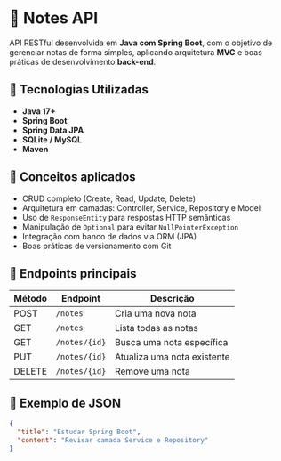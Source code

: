 # 📝 Notes API

API RESTful desenvolvida em **Java com Spring Boot**, com o objetivo de gerenciar notas de forma simples, aplicando arquitetura **MVC** e boas práticas de desenvolvimento **back-end**.

## 🚀 Tecnologias Utilizadas
- **Java 17+**
- **Spring Boot**
- **Spring Data JPA**
- **SQLite / MySQL**
- **Maven**

## 🧠 Conceitos aplicados
- CRUD completo (Create, Read, Update, Delete)
- Arquitetura em camadas: Controller, Service, Repository e Model
- Uso de `ResponseEntity` para respostas HTTP semânticas
- Manipulação de `Optional` para evitar `NullPointerException`
- Integração com banco de dados via ORM (JPA)
- Boas práticas de versionamento com Git

## 🧩 Endpoints principais
| Método | Endpoint | Descrição |
|--------|-----------|-----------|
| POST | `/notes` | Cria uma nova nota |
| GET | `/notes` | Lista todas as notas |
| GET | `/notes/{id}` | Busca uma nota específica |
| PUT | `/notes/{id}` | Atualiza uma nota existente |
| DELETE | `/notes/{id}` | Remove uma nota |

## 🧰 Exemplo de JSON
```json
{
  "title": "Estudar Spring Boot",
  "content": "Revisar camada Service e Repository"
}
